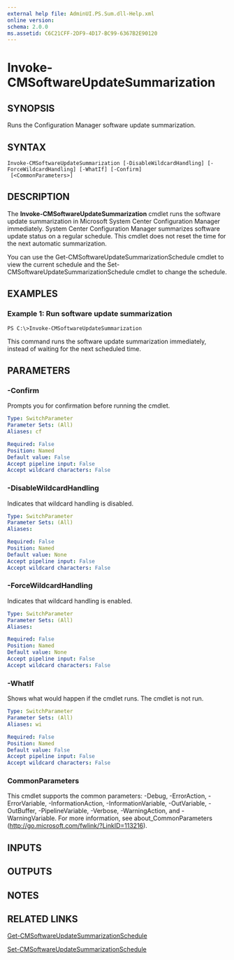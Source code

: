 ```yaml
---
external help file: AdminUI.PS.Sum.dll-Help.xml
online version: 
schema: 2.0.0
ms.assetid: C6C21CFF-2DF9-4D17-BC99-6367B2E90120
---
```


# Invoke-CMSoftwareUpdateSummarization

## SYNOPSIS
Runs the Configuration Manager software update summarization.

## SYNTAX

```
Invoke-CMSoftwareUpdateSummarization [-DisableWildcardHandling] [-ForceWildcardHandling] [-WhatIf] [-Confirm]
 [<CommonParameters>]
```

## DESCRIPTION
The **Invoke-CMSoftwareUpdateSummarization** cmdlet runs the software update summarization in Microsoft System Center Configuration Manager immediately.
System Center Configuration Manager summarizes software update status on a regular schedule.
This cmdlet does not reset the time for the next automatic summarization.

You can use the Get-CMSoftwareUpdateSummarizationSchedule cmdlet to view the current schedule and the Set-CMSoftwareUpdateSummarizationSchedule cmdlet to change the schedule.

## EXAMPLES

### Example 1: Run software update summarization
```
PS C:\>Invoke-CMSoftwareUpdateSummarization
```

This command runs the software update summarization immediately, instead of waiting for the next scheduled time.

## PARAMETERS

### -Confirm
Prompts you for confirmation before running the cmdlet.

```yaml
Type: SwitchParameter
Parameter Sets: (All)
Aliases: cf

Required: False
Position: Named
Default value: False
Accept pipeline input: False
Accept wildcard characters: False
```

### -DisableWildcardHandling
Indicates that wildcard handling is disabled.

```yaml
Type: SwitchParameter
Parameter Sets: (All)
Aliases: 

Required: False
Position: Named
Default value: None
Accept pipeline input: False
Accept wildcard characters: False
```

### -ForceWildcardHandling
Indicates that wildcard handling is enabled.

```yaml
Type: SwitchParameter
Parameter Sets: (All)
Aliases: 

Required: False
Position: Named
Default value: None
Accept pipeline input: False
Accept wildcard characters: False
```

### -WhatIf
Shows what would happen if the cmdlet runs.
The cmdlet is not run.

```yaml
Type: SwitchParameter
Parameter Sets: (All)
Aliases: wi

Required: False
Position: Named
Default value: False
Accept pipeline input: False
Accept wildcard characters: False
```

### CommonParameters
This cmdlet supports the common parameters: -Debug, -ErrorAction, -ErrorVariable, -InformationAction, -InformationVariable, -OutVariable, -OutBuffer, -PipelineVariable, -Verbose, -WarningAction, and -WarningVariable. For more information, see about_CommonParameters (http://go.microsoft.com/fwlink/?LinkID=113216).

## INPUTS

## OUTPUTS

## NOTES

## RELATED LINKS

[Get-CMSoftwareUpdateSummarizationSchedule](./Get-CMSoftwareUpdateSummarizationSchedule.md)

[Set-CMSoftwareUpdateSummarizationSchedule](./Set-CMSoftwareUpdateSummarizationSchedule.md)


